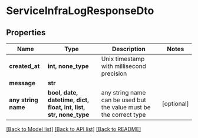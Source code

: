 # ServiceInfraLogResponseDto


## Properties
Name | Type | Description | Notes
------------ | ------------- | ------------- | -------------
**created_at** | **int, none_type** | Unix timestamp with millisecond precision | 
**message** | **str** |  | 
**any string name** | **bool, date, datetime, dict, float, int, list, str, none_type** | any string name can be used but the value must be the correct type | [optional]

[[Back to Model list]](../README.md#documentation-for-models) [[Back to API list]](../README.md#documentation-for-api-endpoints) [[Back to README]](../README.md)


